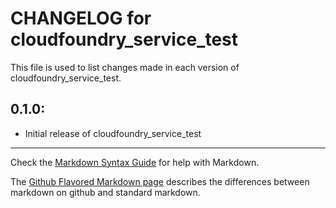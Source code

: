 # CHANGELOG for cloudfoundry_service_test

This file is used to list changes made in each version of cloudfoundry_service_test.

## 0.1.0:

* Initial release of cloudfoundry_service_test

- - - 
Check the [Markdown Syntax Guide](http://daringfireball.net/projects/markdown/syntax) for help with Markdown.

The [Github Flavored Markdown page](http://github.github.com/github-flavored-markdown/) describes the differences between markdown on github and standard markdown.
